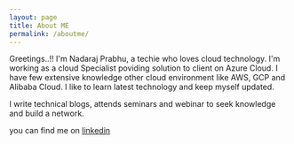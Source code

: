```yaml
---
layout: page
title: About ME
permalink: /aboutme/
---
```


Greetings..!! I'm Nadaraj Prabhu, a techie who loves cloud technology. I'm working as a cloud Specialist
poviding solution to client on Azure Cloud. I have few extensive knowledge other cloud environment 
like AWS, GCP and Alibaba Cloud. I like to learn latest technology and keep myself updated. 

I write technical blogs, attends seminars and webinar to seek knowledge and build a network.

you can find me on [linkedin](www.linkedin.com/in/nadaraj-prabhu-531033123)
